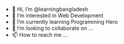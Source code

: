 - 👋 Hi, I’m @learningbangladesh
- 👀 I’m interested in Web Development
- 🌱 I’m currently learning Programming Hero
- 💞️ I’m looking to collaborate on ...
- 📫 How to reach me ...

<!---
learningbangladesh/learningbangladesh is a ✨ special ✨ repository because its `README.md` (this file) appears on your GitHub profile.
You can click the Preview link to take a look at your changes.
--->

